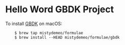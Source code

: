 # Hello Word GBDK Project

To install [GBDK](http://gbdk.sourceforge.net) on macOS:

        $ brew tap mistydemeo/formulae
        $ brew install --HEAD mistydemeo/formulae/gbdk
